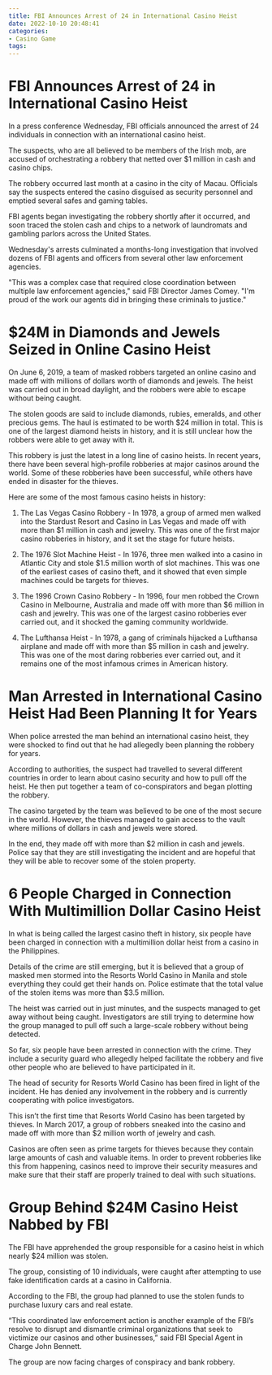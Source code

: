 ```yaml
---
title: FBI Announces Arrest of 24 in International Casino Heist 
date: 2022-10-10 20:48:41
categories:
- Casino Game
tags:
---
```



#  FBI Announces Arrest of 24 in International Casino Heist 

In a press conference Wednesday, FBI officials announced the arrest of 24 individuals in connection with an international casino heist.

The suspects, who are all believed to be members of the Irish mob, are accused of orchestrating a robbery that netted over $1 million in cash and casino chips.

The robbery occurred last month at a casino in the city of Macau. Officials say the suspects entered the casino disguised as security personnel and emptied several safes and gaming tables.

FBI agents began investigating the robbery shortly after it occurred, and soon traced the stolen cash and chips to a network of laundromats and gambling parlors across the United States.

Wednesday's arrests culminated a months-long investigation that involved dozens of FBI agents and officers from several other law enforcement agencies.

"This was a complex case that required close coordination between multiple law enforcement agencies," said FBI Director James Comey. "I'm proud of the work our agents did in bringing these criminals to justice."

#  $24M in Diamonds and Jewels Seized in Online Casino Heist 

On June 6, 2019, a team of masked robbers targeted an online casino and made off with millions of dollars worth of diamonds and jewels. The heist was carried out in broad daylight, and the robbers were able to escape without being caught.

The stolen goods are said to include diamonds, rubies, emeralds, and other precious gems. The haul is estimated to be worth $24 million in total. This is one of the largest diamond heists in history, and it is still unclear how the robbers were able to get away with it.

This robbery is just the latest in a long line of casino heists. In recent years, there have been several high-profile robberies at major casinos around the world. Some of these robberies have been successful, while others have ended in disaster for the thieves.

Here are some of the most famous casino heists in history:

1) The Las Vegas Casino Robbery - In 1978, a group of armed men walked into the Stardust Resort and Casino in Las Vegas and made off with more than $1 million in cash and jewelry. This was one of the first major casino robberies in history, and it set the stage for future heists.

2) The 1976 Slot Machine Heist - In 1976, three men walked into a casino in Atlantic City and stole $1.5 million worth of slot machines. This was one of the earliest cases of casino theft, and it showed that even simple machines could be targets for thieves.

3) The 1996 Crown Casino Robbery - In 1996, four men robbed the Crown Casino in Melbourne, Australia and made off with more than $6 million in cash and jewelry. This was one of the largest casino robberies ever carried out, and it shocked the gaming community worldwide.

4) The Lufthansa Heist - In 1978, a gang of criminals hijacked a Lufthansa airplane and made off with more than $5 million in cash and jewelry. This was one of the most daring robberies ever carried out, and it remains one of the most infamous crimes in American history.

#  Man Arrested in International Casino Heist Had Been Planning It for Years 

When police arrested the man behind an international casino heist, they were shocked to find out that he had allegedly been planning the robbery for years.

According to authorities, the suspect had travelled to several different countries in order to learn about casino security and how to pull off the heist. He then put together a team of co-conspirators and began plotting the robbery.

The casino targeted by the team was believed to be one of the most secure in the world. However, the thieves managed to gain access to the vault where millions of dollars in cash and jewels were stored.

In the end, they made off with more than $2 million in cash and jewels. Police say that they are still investigating the incident and are hopeful that they will be able to recover some of the stolen property.

#  6 People Charged in Connection With Multimillion Dollar Casino Heist 

In what is being called the largest casino theft in history, six people have been charged in connection with a multimillion dollar heist from a casino in the Philippines. 

Details of the crime are still emerging, but it is believed that a group of masked men stormed into the Resorts World Casino in Manila and stole everything they could get their hands on. Police estimate that the total value of the stolen items was more than $3.5 million. 

The heist was carried out in just minutes, and the suspects managed to get away without being caught. Investigators are still trying to determine how the group managed to pull off such a large-scale robbery without being detected. 

So far, six people have been arrested in connection with the crime. They include a security guard who allegedly helped facilitate the robbery and five other people who are believed to have participated in it. 

The head of security for Resorts World Casino has been fired in light of the incident. He has denied any involvement in the robbery and is currently cooperating with police investigators. 

This isn’t the first time that Resorts World Casino has been targeted by thieves. In March 2017, a group of robbers sneaked into the casino and made off with more than $2 million worth of jewelry and cash. 

Casinos are often seen as prime targets for thieves because they contain large amounts of cash and valuable items. In order to prevent robberies like this from happening, casinos need to improve their security measures and make sure that their staff are properly trained to deal with such situations.

#  Group Behind $24M Casino Heist Nabbed by FBI

The FBI have apprehended the group responsible for a casino heist in which nearly $24 million was stolen.

The group, consisting of 10 individuals, were caught after attempting to use fake identification cards at a casino in California.

According to the FBI, the group had planned to use the stolen funds to purchase luxury cars and real estate.

“This coordinated law enforcement action is another example of the FBI’s resolve to disrupt and dismantle criminal organizations that seek to victimize our casinos and other businesses,” said FBI Special Agent in Charge John Bennett.

The group are now facing charges of conspiracy and bank robbery.